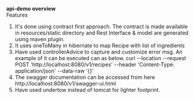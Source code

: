 **api-demo overview** \
Features 
1. It's done using contract first approach. The contract is made available \
 in resources/static  directory and Rest Interface & model are generated using maven plugin.
2. It uses oneToMany in hibernate to map Recipe with list of ingredients
3. Have used controllerAdvice to capture and customize error msg.
An example of it can be executed can as below.
curl --location --request POST 'http://localhost:8080/v1/recipes' --header 'Content-Type: application/json' --data-raw '{}'
4. The swagger documentation can be accessed from here http://localhost:8080/v1/swagger-ui.html
5. Have used undertow instead of tomcat for lighter footprint.
